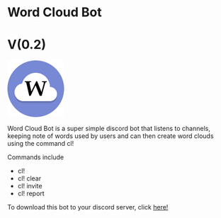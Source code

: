 # Word Cloud Bot
# V(0.2)

![N|Solid](https://github.com/Darkspine77/WordCloudBot/blob/master/WordCloudBot_icon.png)

Word Cloud Bot is a super simple discord bot that listens to channels, keeping note of words used by users and can then create word clouds using the command cl!

Commands include
  - cl!
  - cl! clear
  - cl! invite
  - cl! report


To download this bot to your discord server, click [here!](https://discordapp.com/oauth2/authorize?client_id=495060057076269056&scope=bot&permissions=3072)
